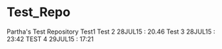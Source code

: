 # Test_Repo
Partha's Test Repository
Test1
Test 2 28JUL15 : 20.46
Test 3 28JUL15 : 23:42
TEST 4 29JUL15 : 17:21
